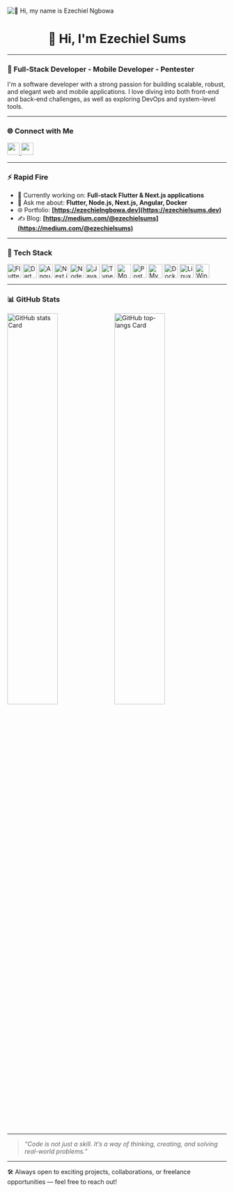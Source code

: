![👋 Hi, my name is Ezechiel Ngbowa](https://mir-s3-cdn-cf.behance.net/project_modules/max_1200/79731568097599.5b50bca477735.jpg)

 

<div id="toc">
  <ul align="center" style="list-style: none">
    <summary>
      <h1>👋 Hi, I'm Ezechiel Sums</h1>
    </summary>
  </ul>
</div>

---

### 🚀 Full-Stack Developer - Mobile Developer - Pentester

I'm a software developer with a strong passion for building scalable, robust, and elegant web and mobile applications. I love diving into both front-end and back-end challenges, as well as exploring DevOps and system-level tools.

---

### 🌐 Connect with Me

<p align="left">
  <a href="https://www.linkedin.com/in/ezechiel-ngbowa-09304616a/" target="_blank">
    <img src="https://img.shields.io/badge/LinkedIn-0077B5?style=for-the-badge&logo=linkedin&logoColor=white" height="28">
  </a>
  <a href="https://x.com/ezechiel_ngbowa" target="_blank">
    <img src="https://img.shields.io/badge/X-000000?style=for-the-badge&logo=X&logoColor=white" height="28">
  </a>
</p>

---

### ⚡ Rapid Fire

- 💼 Currently working on: **Full-stack Flutter & Next.js applications**
- 💬 Ask me about: **Flutter, Node.js, Next.js, Angular, Docker**
- 🌐 Portfolio: **[https://ezechielngbowa.dev](https://ezechielsums.dev)**  
- ✍️ Blog: **[https://medium.com/@ezechielsums](https://medium.com/@ezechielsums)**  

---

### 🧠 Tech Stack

<div style="display: flex; flex-wrap: wrap; gap: 4px; justify-content: left;">

<img src="https://img.shields.io/badge/Flutter-02569B?logo=flutter&logoColor=white" height="32" alt="Flutter"/>
<img src="https://img.shields.io/badge/Dart-0175C2?logo=dart&logoColor=white" height="32" alt="Dart"/>
<img src="https://img.shields.io/badge/Angular-DD0031?logo=angular&logoColor=white" height="32" alt="Angular"/>
<img src="https://img.shields.io/badge/Next.js-000000?logo=next.js&logoColor=white" height="32" alt="Next.js"/>
<img src="https://img.shields.io/badge/Node.js-339933?logo=node.js&logoColor=white" height="32" alt="Node.js"/>
<img src="https://img.shields.io/badge/JavaScript-F7DF1C?logo=javascript&logoColor=black" height="32" alt="JavaScript"/>
<img src="https://img.shields.io/badge/TypeScript-3178C6?logo=typescript&logoColor=white" height="32" alt="TypeScript"/>
<img src="https://img.shields.io/badge/MongoDB-47A248?logo=mongodb&logoColor=white" height="32" alt="MongoDB"/>
<img src="https://img.shields.io/badge/PostgreSQL-4169E1?logo=postgresql&logoColor=white" height="32" alt="PostgreSQL"/>
<img src="https://img.shields.io/badge/MySQL-00758F?logo=mysql&logoColor=white" height="32" alt="MySQL"/>
<img src="https://img.shields.io/badge/Docker-2496ED?logo=docker&logoColor=white" height="32" alt="Docker"/>
<img src="https://img.shields.io/badge/Linux-FCC624?logo=linux&logoColor=black" height="32" alt="Linux"/>
<img src="https://img.shields.io/badge/Windows-0078D6?logo=windows&logoColor=white" height="32" alt="Windows"/>

</div>

---

### 📊 GitHub Stats

<p align="left">
  <img width="48%" src="https://github-readme-stats.vercel.app/api?username=Sums-shdow&theme=default&cache_seconds=1800&border_radius=4&hide_title=false&hide_rank=false&show_icons=true&include_all_commits=true&line_height=25" alt="GitHub stats Card" />
  <img width="48%" src="https://github-readme-stats.vercel.app/api/top-langs?username=Sums-shadow&theme=default&cache_seconds=1800&border_radius=4&hide_title=false&layout=compact&langs_count=5&card_width=400&hide_progress=false" alt="GitHub top-langs Card" />

</p>

---

> *“Code is not just a skill. It’s a way of thinking, creating, and solving real-world problems.”*

---

🛠️ Always open to exciting projects, collaborations, or freelance opportunities — feel free to reach out!
